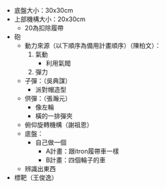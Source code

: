 - 底盤大小：30x30cm
- 上部機構大小：20x30cm
	- 20為扣除履帶
- 砲
	- 動力來源（以下順序為備用計畫順序）（陳柏文）：
		1. 氣動
			- 利用氣閥
		2. 彈力
	- 子彈：（吳典謀）
		- 派對帽造型
	- 供彈：（張瀚元）
		- 像左輪
		- 橫的一排彈夾
	- 俯仰旋轉機構（謝祖恩）
	- 底盤：
		- 自己做一個
			- A計畫：跟itron履帶車一樣
			- B計畫：四個輪子的車
	- 辨識出東西
- 標靶（王俊逸）